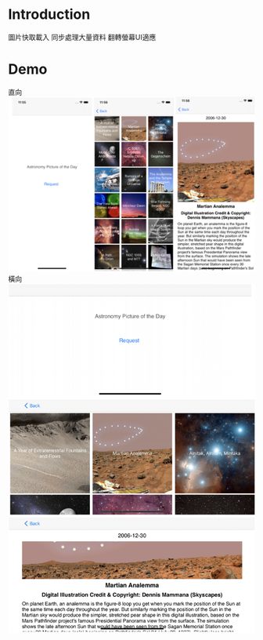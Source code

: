 # Introduction

圖片快取載入
同步處理大量資料
翻轉螢幕UI適應

# Demo
直向
![alt text](https://raw.githubusercontent.com/dada79119/cmoney_swift_interview/master/resource/p.png)
橫向
![alt text](https://raw.githubusercontent.com/dada79119/cmoney_swift_interview/master/resource/l.png)



